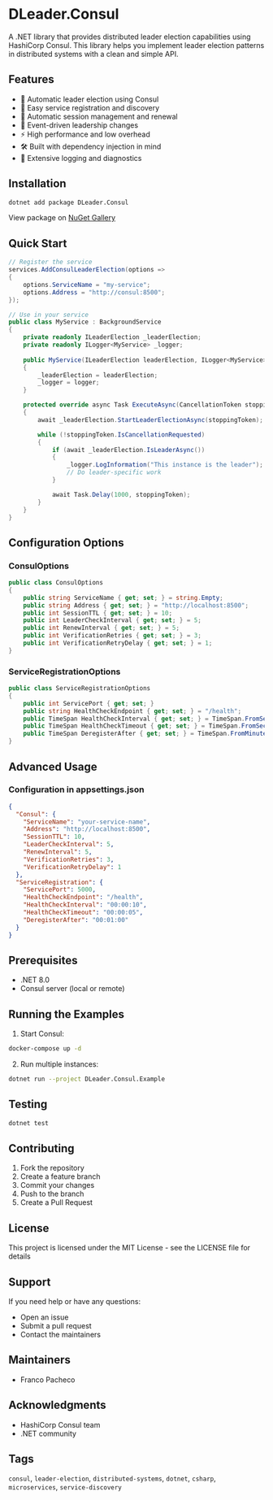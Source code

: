 ﻿# DLeader.Consul

A .NET library that provides distributed leader election capabilities using HashiCorp Consul. This library helps you implement leader election patterns in distributed systems with a clean and simple API.

## Features

- 🔄 Automatic leader election using Consul
- 🔌 Easy service registration and discovery
- 🏃 Automatic session management and renewal
- 🎯 Event-driven leadership changes
- ⚡ High performance and low overhead
- 🛠️ Built with dependency injection in mind
- 📝 Extensive logging and diagnostics

## Installation

```bash
dotnet add package DLeader.Consul
```

View package on [NuGet Gallery](https://www.nuget.org/packages/DLeader.Consul)

## Quick Start

```csharp
// Register the service
services.AddConsulLeaderElection(options =>
{
    options.ServiceName = "my-service";
    options.Address = "http://consul:8500";
});

// Use in your service
public class MyService : BackgroundService
{
    private readonly ILeaderElection _leaderElection;
    private readonly ILogger<MyService> _logger;
    
    public MyService(ILeaderElection leaderElection, ILogger<MyService> logger)
    {
        _leaderElection = leaderElection;
        _logger = logger;
    }

    protected override async Task ExecuteAsync(CancellationToken stoppingToken)
    {
        await _leaderElection.StartLeaderElectionAsync(stoppingToken);

        while (!stoppingToken.IsCancellationRequested)
        {
            if (await _leaderElection.IsLeaderAsync())
            {
                _logger.LogInformation("This instance is the leader");
                // Do leader-specific work
            }

            await Task.Delay(1000, stoppingToken);
        }
    }
}
```

## Configuration Options

### ConsulOptions

```csharp
public class ConsulOptions
{
    public string ServiceName { get; set; } = string.Empty;
    public string Address { get; set; } = "http://localhost:8500";
    public int SessionTTL { get; set; } = 10;
    public int LeaderCheckInterval { get; set; } = 5;
    public int RenewInterval { get; set; } = 5;
    public int VerificationRetries { get; set; } = 3;
    public int VerificationRetryDelay { get; set; } = 1;
}
```

### ServiceRegistrationOptions

```csharp
public class ServiceRegistrationOptions
{
    public int ServicePort { get; set; }
    public string HealthCheckEndpoint { get; set; } = "/health";
    public TimeSpan HealthCheckInterval { get; set; } = TimeSpan.FromSeconds(10);
    public TimeSpan HealthCheckTimeout { get; set; } = TimeSpan.FromSeconds(5);
    public TimeSpan DeregisterAfter { get; set; } = TimeSpan.FromMinutes(1);
}
```

## Advanced Usage

### Configuration in appsettings.json

```json
{
  "Consul": {
    "ServiceName": "your-service-name",
    "Address": "http://localhost:8500",
    "SessionTTL": 10,
    "LeaderCheckInterval": 5,
    "RenewInterval": 5,
    "VerificationRetries": 3,
    "VerificationRetryDelay": 1
  },
  "ServiceRegistration": {
    "ServicePort": 5000,
    "HealthCheckEndpoint": "/health",
    "HealthCheckInterval": "00:00:10",
    "HealthCheckTimeout": "00:00:05",
    "DeregisterAfter": "00:01:00"
  }
}
```

## Prerequisites

- .NET 8.0
- Consul server (local or remote)

## Running the Examples

1. Start Consul:
```bash
docker-compose up -d
```

2. Run multiple instances:
```bash
dotnet run --project DLeader.Consul.Example
```

## Testing

```bash
dotnet test
```

## Contributing

1. Fork the repository
2. Create a feature branch
3. Commit your changes
4. Push to the branch
5. Create a Pull Request

## License

This project is licensed under the MIT License - see the LICENSE file for details

## Support

If you need help or have any questions:
- Open an issue
- Submit a pull request
- Contact the maintainers

## Maintainers

- Franco Pacheco

## Acknowledgments

- HashiCorp Consul team
- .NET community

## Tags

`consul`, `leader-election`, `distributed-systems`, `dotnet`, `csharp`, `microservices`, `service-discovery`